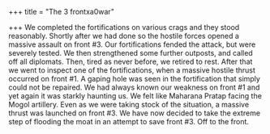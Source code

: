 +++
title = "The 3 frontxa0war"

+++
We completed the fortifications on various crags and they stood
reasonably. Shortly after we had done so the hostile forces opened a
massive assault on front \#3. Our fortifications fended the attack, but
were severely tested. We then strengthened some further outposts, and
called off all diplomats. Then, tired as never before, we retired to
rest. After that we went to inspect one of the fortifications, when a
massive hostile thrust occurred on front \#1. A gaping hole was seen in
the fortification that simply could not be repaired. We had always known
our weakness on front \#1 and yet again it was starkly haunting us. We
felt like Maharana Pratap facing the Mogol artillery. Even as we were
taking stock of the situation, a massive thrust was launched on front
\#3. We have now decided to take the extreme step of flooding the moat
in an attempt to save front \#3. Off to the front.
